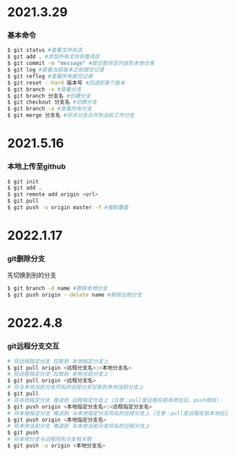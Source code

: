 # 2021.3.29

### 基本命令

```bash
$ git status #查看文件状态
$ git add . #添加所有文件到暂存区
$ git commit -m "message" #提交暂存区内容到本地仓库
$ git log #查看当前版本之前提交记录
$ git reflog #查看所有提交记录
$ git reset --hard 版本号 #回退到某个版本
$ git branch -v #查看分支
$ git branch 分支名 #创建分支
$ git checkout 分支名 #切换分支
$ git branch -a #查看所有分支
$ git merge 分支名 #将该分支合并到当前工作分支
```

# 2021.5.16

### 本地上传至github

```bash
$ git init
$ git add .
$ git remote add origin <url>
$ git pull
$ git push -u origin master -f #强制覆盖
```



# 2022.1.17

### git删除分支

先切换到别的分支
```bash
$ git branch -d name #删除本地分支
$ git push origin --delete name #删除远程分支
```


# 2022.4.8
### git远程分支交互
```bash
# 将远程指定分支 拉取到 本地指定分支上
$ git pull origin <远程分支名>:<本地分支名>
# 将远程指定分支 拉取到 本地当前分支上：
$ git pull origin <远程分支名>
# 将与本地当前分支同名的远程分支拉取到本地当前分支上
$ git pull
# 将本地指定分支 推送到 远程指定分支上（注意：pull是远程在前本地在后，push相反）：
$ git push origin <本地指定分支名>:<远程指定分支名>
# 将本地指定分支 推送到 与本地指定分支同名的远程分支上（注意：pull是远程在前本地在后，push相反）：
$ git push origin <本地指定分支名>
# 将本地当前分支 推送到 与本地当前分支同名的远程分支上
$ git push
# 将本地分支与远程同名分支相关联
$ git push -u origin <本地分支名>
```

